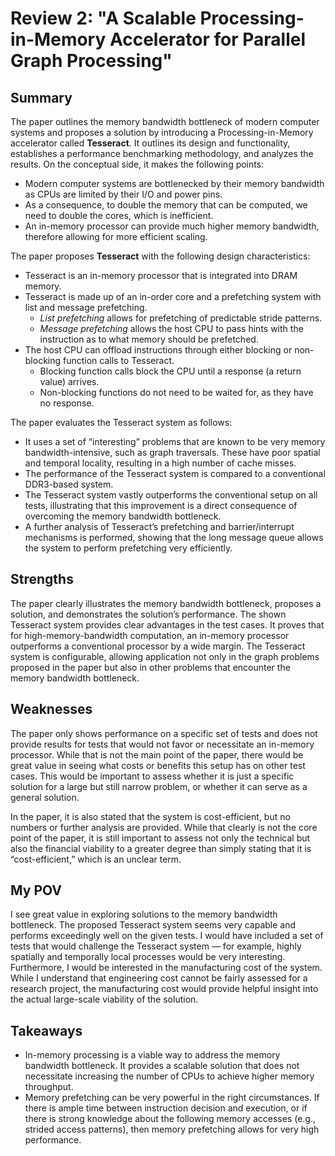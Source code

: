 # Review 2: "A Scalable Processing-in-Memory Accelerator for Parallel Graph Processing"

## Summary

The paper outlines the memory bandwidth bottleneck of modern computer systems and proposes a solution by introducing a Processing-in-Memory accelerator called **Tesseract**. It outlines its design and functionality, establishes a performance benchmarking methodology, and analyzes the results. On the conceptual side, it makes the following points:

- Modern computer systems are bottlenecked by their memory bandwidth as CPUs are limited by their I/O and power pins.  
- As a consequence, to double the memory that can be computed, we need to double the cores, which is inefficient.  
- An in-memory processor can provide much higher memory bandwidth, therefore allowing for more efficient scaling.  

The paper proposes **Tesseract** with the following design characteristics:

- Tesseract is an in-memory processor that is integrated into DRAM memory.  
- Tesseract is made up of an in-order core and a prefetching system with list and message prefetching.  
  - *List prefetching* allows for prefetching of predictable stride patterns.  
  - *Message prefetching* allows the host CPU to pass hints with the instruction as to what memory should be prefetched.  
- The host CPU can offload instructions through either blocking or non-blocking function calls to Tesseract.  
  - Blocking function calls block the CPU until a response (a return value) arrives.  
  - Non-blocking functions do not need to be waited for, as they have no response.  

The paper evaluates the Tesseract system as follows:

- It uses a set of “interesting” problems that are known to be very memory bandwidth-intensive, such as graph traversals. These have poor spatial and temporal locality, resulting in a high number of cache misses.  
- The performance of the Tesseract system is compared to a conventional DDR3-based system.  
- The Tesseract system vastly outperforms the conventional setup on all tests, illustrating that this improvement is a direct consequence of overcoming the memory bandwidth bottleneck.  
- A further analysis of Tesseract’s prefetching and barrier/interrupt mechanisms is performed, showing that the long message queue allows the system to perform prefetching very efficiently.  

## Strengths

The paper clearly illustrates the memory bandwidth bottleneck, proposes a solution, and demonstrates the solution’s performance. The shown Tesseract system provides clear advantages in the test cases. It proves that for high-memory-bandwidth computation, an in-memory processor outperforms a conventional processor by a wide margin. The Tesseract system is configurable, allowing application not only in the graph problems proposed in the paper but also in other problems that encounter the memory bandwidth bottleneck.

## Weaknesses

The paper only shows performance on a specific set of tests and does not provide results for tests that would not favor or necessitate an in-memory processor. While that is not the main point of the paper, there would be great value in seeing what costs or benefits this setup has on other test cases. This would be important to assess whether it is just a specific solution for a large but still narrow problem, or whether it can serve as a general solution.

In the paper, it is also stated that the system is cost-efficient, but no numbers or further analysis are provided. While that clearly is not the core point of the paper, it is still important to assess not only the technical but also the financial viability to a greater degree than simply stating that it is “cost-efficient,” which is an unclear term.

## My POV

I see great value in exploring solutions to the memory bandwidth bottleneck. The proposed Tesseract system seems very capable and performs exceedingly well on the given tests. I would have included a set of tests that would challenge the Tesseract system — for example, highly spatially and temporally local processes would be very interesting. Furthermore, I would be interested in the manufacturing cost of the system. While I understand that engineering cost cannot be fairly assessed for a research project, the manufacturing cost would provide helpful insight into the actual large-scale viability of the solution.

## Takeaways

- In-memory processing is a viable way to address the memory bandwidth bottleneck. It provides a scalable solution that does not necessitate increasing the number of CPUs to achieve higher memory throughput.  
- Memory prefetching can be very powerful in the right circumstances. If there is ample time between instruction decision and execution, or if there is strong knowledge about the following memory accesses (e.g., strided access patterns), then memory prefetching allows for very high performance.
